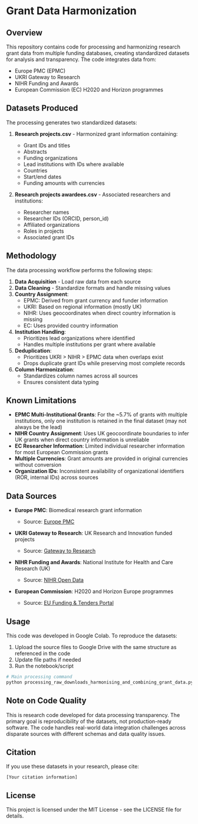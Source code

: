 # Grant Data Harmonization

## Overview
This repository contains code for processing and harmonizing research grant data from multiple funding databases, creating standardized datasets for analysis and transparency. The code integrates data from:

- Europe PMC (EPMC)
- UKRI Gateway to Research
- NIHR Funding and Awards
- European Commission (EC) H2020 and Horizon programmes

## Datasets Produced

The processing generates two standardized datasets:

1. **Research projects.csv** - Harmonized grant information containing:
   - Grant IDs and titles
   - Abstracts
   - Funding organizations
   - Lead institutions with IDs where available
   - Countries
   - Start/end dates
   - Funding amounts with currencies

2. **Research projects awardees.csv** - Associated researchers and institutions:
   - Researcher names
   - Researcher IDs (ORCID, person_id)
   - Affiliated organizations
   - Roles in projects
   - Associated grant IDs

## Methodology

The data processing workflow performs the following steps:

1. **Data Acquisition** - Load raw data from each source
2. **Data Cleaning** - Standardize formats and handle missing values
3. **Country Assignment**:
   - EPMC: Derived from grant currency and funder information
   - UKRI: Based on regional information (mostly UK)
   - NIHR: Uses geocoordinates when direct country information is missing
   - EC: Uses provided country information
4. **Institution Handling**:
   - Prioritizes lead organizations where identified
   - Handles multiple institutions per grant where available
5. **Deduplication**:
   - Prioritizes UKRI > NIHR > EPMC data when overlaps exist
   - Drops duplicate grant IDs while preserving most complete records
6. **Column Harmonization**:
   - Standardizes column names across all sources
   - Ensures consistent data typing

## Known Limitations

- **EPMC Multi-Institutional Grants**: For the ~5.7% of grants with multiple institutions, only one institution is retained in the final dataset (may not always be the lead)
- **NIHR Country Assignment**: Uses UK geocoordinate boundaries to infer UK grants when direct country information is unreliable
- **EC Researcher Information**: Limited individual researcher information for most European Commission grants
- **Multiple Currencies**: Grant amounts are provided in original currencies without conversion
- **Organization IDs**: Inconsistent availability of organizational identifiers (ROR, internal IDs) across sources

## Data Sources

- **Europe PMC**: Biomedical research grant information
  - Source: [Europe PMC](https://europepmc.org/)
  
- **UKRI Gateway to Research**: UK Research and Innovation funded projects
  - Source: [Gateway to Research](https://gtr.ukri.org/)
  
- **NIHR Funding and Awards**: National Institute for Health and Care Research (UK)
  - Source: [NIHR Open Data](https://www.nihr.ac.uk/about-us/our-data/)
  
- **European Commission**: H2020 and Horizon Europe programmes
  - Source: [EU Funding & Tenders Portal](https://ec.europa.eu/info/funding-tenders/opportunities/portal/)

## Usage

This code was developed in Google Colab. To reproduce the datasets:

1. Upload the source files to Google Drive with the same structure as referenced in the code
2. Update file paths if needed
3. Run the notebook/script

```python
# Main processing command
python processing_raw_downloads_harmonising_and_combining_grant_data.py
```

## Note on Code Quality

This is research code developed for data processing transparency. The primary goal is reproducibility of the datasets, not production-ready software. The code handles real-world data integration challenges across disparate sources with different schemas and data quality issues.

## Citation

If you use these datasets in your research, please cite:

```
[Your citation information]
```

## License

This project is licensed under the MIT License - see the LICENSE file for details.
